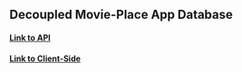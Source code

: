 ## Decoupled Movie-Place App Database

#### [Link to API](https://github.com/bradford-hamilton/Decoupled-Movie-API)
#### [Link to Client-Side](https://github.com/bradford-hamilton/Decoupled-Movie-Client-Side)
